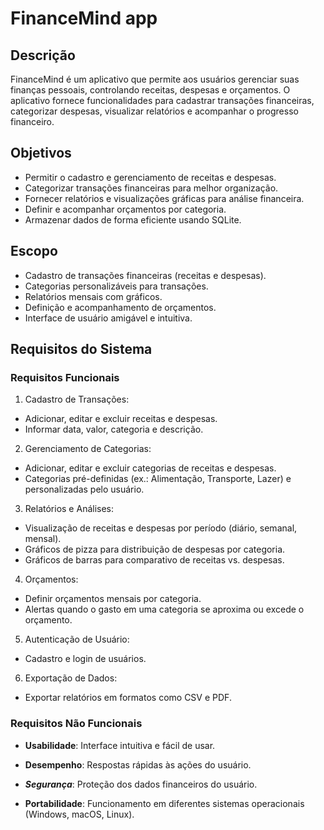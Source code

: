 # FinanceMind app

## Descrição

FinanceMind é um aplicativo que permite aos usuários gerenciar suas finanças pessoais, controlando receitas, despesas e orçamentos. O aplicativo fornece funcionalidades para cadastrar transações financeiras, categorizar despesas, visualizar relatórios e acompanhar o progresso financeiro.

## Objetivos

- Permitir o cadastro e gerenciamento de receitas e despesas.
- Categorizar transações financeiras para melhor organização.
- Fornecer relatórios e visualizações gráficas para análise financeira.
- Definir e acompanhar orçamentos por categoria.
- Armazenar dados de forma eficiente usando SQLite.

## Escopo 

- Cadastro de transações financeiras (receitas e despesas).
- Categorias personalizáveis para transações.
- Relatórios mensais com gráficos.
- Definição e acompanhamento de orçamentos.
- Interface de usuário amigável e intuitiva.

## Requisitos do Sistema

### Requisitos Funcionais

1. Cadastro de Transações:

- Adicionar, editar e excluir receitas e despesas.
- Informar data, valor, categoria e descrição.

2. Gerenciamento de Categorias:

- Adicionar, editar e excluir categorias de receitas e despesas.
- Categorias pré-definidas (ex.: Alimentação, Transporte, Lazer) e personalizadas pelo usuário.

3. Relatórios e Análises:

- Visualização de receitas e despesas por período (diário, semanal, mensal).
- Gráficos de pizza para distribuição de despesas por categoria.
- Gráficos de barras para comparativo de receitas vs. despesas.

4. Orçamentos:

- Definir orçamentos mensais por categoria.
- Alertas quando o gasto em uma categoria se aproxima ou excede o orçamento.

5. Autenticação de Usuário:

- Cadastro e login de usuários.

6. Exportação de Dados:

- Exportar relatórios em formatos como CSV e PDF.

### Requisitos Não Funcionais

- **Usabilidade**: Interface intuitiva e fácil de usar.

- **Desempenho**: Respostas rápidas às ações do usuário.

- ***Segurança***: Proteção dos dados financeiros do usuário.

- **Portabilidade**: Funcionamento em diferentes sistemas operacionais (Windows, macOS, Linux).